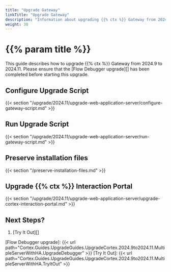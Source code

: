 ```yaml
---
title: "Upgrade Gateway"
linkTitle: "Upgrade Gateway"
description: "Information about upgrading {{% ctx %}} Gateway from 2024.9 to 2024.11."
weight: 30
---
```


# {{% param title %}}

This guide describes how to upgrade {{% ctx %}} Gateway from 2024.9 to 2024.11. Please ensure that the [Flow Debugger upgrade][] has been completed before starting this upgrade.

## Configure Upgrade Script

{{< section "/upgrade/2024.11/upgrade-web-application-server/configure-gateway-script.md" >}}

## Run Upgrade Script

{{< section "/upgrade/2024.11/upgrade-web-application-server/run-gateway-script.md" >}}

## Preserve installation files

{{< section "/preserve-installation-files.md" >}}

## Upgrade {{% ctx %}} Interaction Portal

{{< section "/upgrade/2024.11/upgrade-web-application-server/upgrade-cortex-interaction-portal.md" >}}

## Next Steps?

1. [Try It Out][]

[Flow Debugger upgrade]: {{< url path="Cortex.Guides.UpgradeGuides.UpgradeCortex.2024.9to2024.11.MultipleServerWithHA.UpgradeDebugger" >}}
[Try It Out]: {{< url path="Cortex.Guides.UpgradeGuides.UpgradeCortex.2024.9to2024.11.MultipleServerWithHA.TryItOut" >}}
